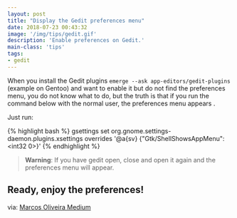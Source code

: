 ```yaml
---
layout: post
title: "Display the Gedit preferences menu"
date: 2018-07-23 00:43:32
image: '/img/tips/gedit.gif'
description: 'Enable preferences on Gedit.'
main-class: 'tips'
tags:
- gedit
---
```


When you install the Gedit plugins `emerge --ask app-editors/gedit-plugins` (example on Gentoo) and want to enable it but do not find the preferences menu, you do not know what to do, but the truth is that if you run the command below with the normal user, the preferences menu appears .

Just run:

{% highlight bash %}
gsettings set org.gnome.settings-daemon.plugins.xsettings overrides '@a{sv} {"Gtk/ShellShowsAppMenu": <int32 0>}'
{% endhighlight %}

> __Warning__: If you have gedit open, close and open it again and the preferences menu will appear.

## Ready, enjoy the preferences!

via: [Marcos Oliveira Medium](https://medium.com/@marcosoliveira_17900/display-the-gedit-preferences-menu-4570b0b3369)
